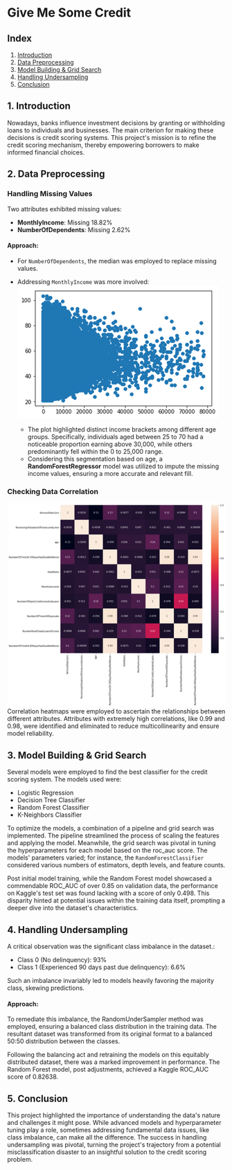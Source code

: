 # Give Me Some Credit

## Index
1. [Introduction](#1-introduction)
2. [Data Preprocessing](#2-data-preprocessing)
3. [Model Building & Grid Search](#3-model-building--grid-search)
4. [Handling Undersampling](#4-handling-undersampling)
5. [Conclusion](#5-conclusion)

## 1. Introduction

Nowadays, banks influence investment decisions by granting or withholding loans to individuals and businesses. The main criterion for making these decisions is credit scoring systems. This project's mission is to refine the credit scoring mechanism, thereby empowering borrowers to make informed financial choices.

## 2. Data Preprocessing

### Handling Missing Values

Two attributes exhibited missing values:
- **MonthlyIncome**: Missing 18.82%
- **NumberOfDependents**: Missing 2.62%

#### Approach:
- For `NumberOfDependents`, the median was employed to replace missing values.
  
- Addressing `MonthlyIncome` was more involved:
![Age and Income Relationship](plots/age.png)
  - The plot highlighted distinct income brackets among different age groups. Specifically, individuals aged between 25 to 70 had a noticeable proportion earning above 30,000, while others predominantly fell within the 0 to 25,000 range.
  - Considering this segmentation based on age, a **RandomForestRegressor** model was utilized to impute the missing income values, ensuring a more accurate and relevant fill.

### Checking Data Correlation
![Correlation](plots/correlation.png)
Correlation heatmaps were employed to ascertain the relationships between different attributes. Attributes with extremely high correlations, like 0.99 and 0.98, were identified and eliminated to reduce multicollinearity and ensure model reliability.

## 3. Model Building & Grid Search
Several models were employed to find the best classifier for the credit scoring system. The models used were:

- Logistic Regression
- Decision Tree Classifier
- Random Forest Classifier
- K-Neighbors Classifier

To optimize the models, a combination of a pipeline and grid search was implemented. The pipeline streamlined the process of scaling the features and applying the model. Meanwhile, the grid search was pivotal in tuning the hyperparameters for each model based on the roc_auc score. The models' parameters varied; for instance, the `RandomForestClassifier` considered various numbers of estimators, depth levels, and feature counts.

Post initial model training, while the Random Forest model showcased a commendable ROC_AUC of over 0.85 on validation data, the performance on Kaggle's test set was found lacking with a score of only 0.498. This disparity hinted at potential issues within the training data itself, prompting a deeper dive into the dataset's characteristics.

## 4. Handling Undersampling

A critical observation was the significant class imbalance in the dataset.: 
- Class 0 (No delinquency): 93%
- Class 1 (Experienced 90 days past due delinquency): 6.6%

Such an imbalance invariably led to models heavily favoring the majority class, skewing predictions.

#### Approach:

To remediate this imbalance, the RandomUnderSampler method was employed, ensuring a balanced class distribution in the training data. The resultant dataset was transformed from its original format to a balanced 50:50 distribution between the classes.

Following the balancing act and retraining the models on this equitably distributed dataset, there was a marked improvement in performance. The Random Forest model, post adjustments, achieved a Kaggle ROC_AUC score of 0.82638.

## 5. Conclusion

This project highlighted the importance of understanding the data's nature and challenges it might pose. While advanced models and hyperparameter tuning play a role, sometimes addressing fundamental data issues, like class imbalance, can make all the difference. The success in handling undersampling was pivotal, turning the project's trajectory from a potential misclassification disaster to an insightful solution to the credit scoring problem.


